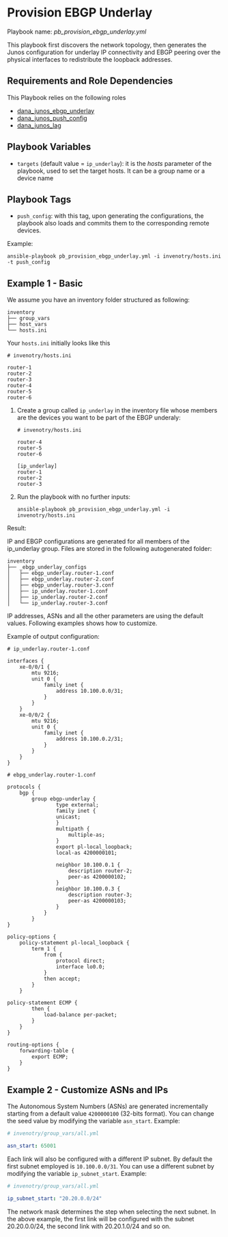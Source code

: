 
# Provision EBGP Underlay 

Playbook name: _pb_provision_ebgp_underlay.yml_

This playbook first discovers the network topology, then generates the Junos configuration for underlay IP connectivity 
and EBGP peering over the physical interfaces to redistribute the loopback addresses.

## Requirements and Role Dependencies 

This Playbook relies on the following roles

* [dana_junos_ebgp_underlay](roles/dana_junos_ebgp_underlay/README.md)
* [dana_junos_push_config](roles/dana_junos_push_config/README.md)
* [dana_junos_lag](roles/dana_junos_lag/README.md)


## Playbook Variables

* `targets` (default value = `ip_underlay`): it is the _hosts_ parameter of the playbook, used to set the target hosts. 
It can be a group name or a device name

## Playbook Tags

* `push_config`: with this tag, upon generating the configurations, the playbook also loads and commits them to the 
corresponding remote devices. 

Example:

```
ansible-playbook pb_provision_ebgp_underlay.yml -i invenotry/hosts.ini -t push_config

```

## Example 1 - Basic

We assume you have an inventory folder structured as following:

```
inventory
├── group_vars
├── host_vars
└── hosts.ini
```

Your `hosts.ini` initially looks like this

```
# invenotry/hosts.ini

router-1
router-2
router-3
router-4
router-5
router-6
```

1. Create a group called `ip_underlay` in the inventory file whose members are the devices you want to be part of 
the EBGP underaly:

    ```
    # invenotry/hosts.ini 
    
    router-4
    router-5
    router-6

    [ip_underlay]
    router-1
    router-2
    router-3
    ```
2. Run the playbook with no further inputs:

    ```
    ansible-playbook pb_provision_ebgp_underlay.yml -i invenotry/hosts.ini
    ```
    

Result: 

IP and EBGP configurations are generated for all members of the ip_underlay group. 
Files are stored in the following autogenerated folder:

```
inventory
├── _ebgp_underlay_configs
│   ├── ebgp_underlay.router-1.conf
│   ├── ebgp_underlay.router-2.conf
│   ├── ebgp_underlay.router-3.conf
│   ├── ip_underlay.router-1.conf
│   ├── ip_underlay.router-2.conf
│   └── ip_underlay.router-3.conf
```

IP addresses, ASNs and all the other parameters are using the default values. Following examples shows how to customize.

Example of output configuration:


```
# ip_underlay.router-1.conf

interfaces {
    xe-0/0/1 {
        mtu 9216;
        unit 0 {
            family inet {
                address 10.100.0.0/31;
            }
        }
    }
    xe-0/0/2 {
        mtu 9216;
        unit 0 {
            family inet {
                address 10.100.0.2/31;
            }
        }
    }
}
```

```
# ebpg_underlay.router-1.conf

protocols {
    bgp {
        group ebgp-underlay {
                type external;
                family inet {
                unicast;
                }
                multipath {
                    multiple-as;
                }
                export pl-local_loopback;
                local-as 4200000101;
    
                neighbor 10.100.0.1 {
                    description router-2;
                    peer-as 4200000102;
                }
                neighbor 10.100.0.3 {
                    description router-3;
                    peer-as 4200000103;
                }
            }
        }
}

policy-options {
    policy-statement pl-local_loopback {
        term 1 {
            from {
                protocol direct;
                interface lo0.0;
            }
            then accept;
        }
    }

policy-statement ECMP {
        then {
            load-balance per-packet;
        }
    }
}

routing-options {
    forwarding-table {
        export ECMP;
    }
}
```

## Example 2 - Customize ASNs and IPs

The Autonomous System Numbers (ASNs) are generated incrementally starting from a default value `4200000100` 
(32-bits format). 
You can change the seed value by modifying the variable `asn_start`. 
Example:
```yaml
# invenotry/group_vars/all.yml

asn_start: 65001
```

Each link will also be configured with a different IP subnet. By default the first subnet employed is `10.100.0.0/31`. 
You can use a different subnet by modifying the variable `ip_subnet_start`. Example:

```yaml
# invenotry/group_vars/all.yml

ip_subnet_start: "20.20.0.0/24"
```

The network mask determines the step when selecting the next subnet. In the above example, the first link will be 
configured with the subnet 20.20.0.0/24, the second link with 20.20.1.0/24 
and so on. 



